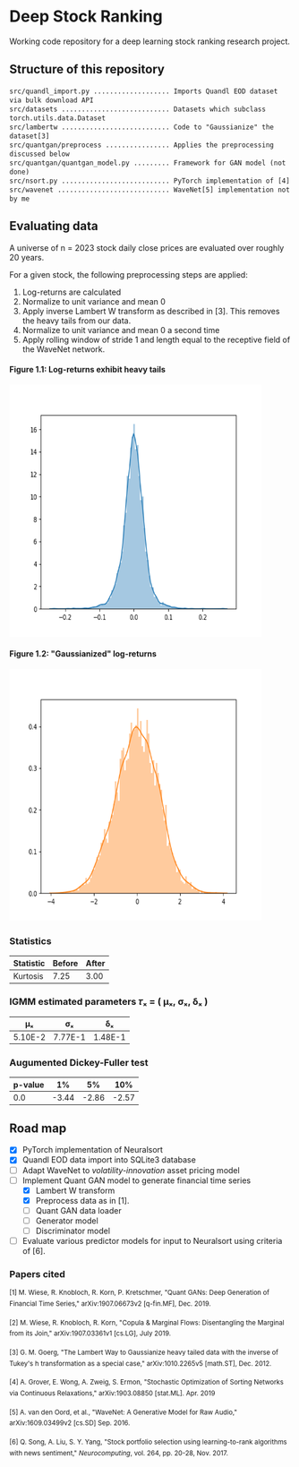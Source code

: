 # Deep Stock Ranking

Working code repository for a deep learning stock ranking research project.

## Structure of this repository

```
src/quandl_import.py ................... Imports Quandl EOD dataset via bulk download API
src/datasets ........................... Datasets which subclass torch.utils.data.Dataset
src/lambertw ........................... Code to "Gaussianize" the dataset[3]
src/quantgan/preprocess ................ Applies the preprocessing discussed below
src/quantgan/quantgan_model.py ......... Framework for GAN model (not done)
src/nsort.py ........................... PyTorch implementation of [4]
src/wavenet ............................ WaveNet[5] implementation not by me
```



## Evaluating data

A universe of n = 2023 stock daily close prices are evaluated over roughly 20 years.

For a given stock, the following preprocessing steps are applied:

1. Log-returns are calculated
2. Normalize to unit variance and mean 0
3. Apply inverse Lambert W transform as described in [3]. This removes the heavy tails from our data.
4. Normalize to unit variance and mean 0 a second time
5. Apply rolling window of stride 1 and length equal to the receptive field of the WaveNet network.

#### Figure 1.1: Log-returns exhibit heavy tails

<img src="figures/figure1-1.png" width=450 height=450>

#### Figure 1.2: "Gaussianized" log-returns

<img src="figures/figure1-2.png" width=450 height=450>

### Statistics

| Statistic | Before    | After |
| --------- | ----------- | ----- |
| Kurtosis      | 7.25 | 3.00 |

### IGMM estimated parameters **𝜏ₓ** = ( μₓ, σₓ, δₓ )

|μₓ | σₓ | δₓ |
| --- | --- | --- |
| 5.10E-2 | 7.77E-1 | 1.48E-1 |

### Augumented Dickey-Fuller test

| p-value | 1% | 5% | 10% |
| --- | --- | --- | --- |
|0.0 | -3.44 | -2.86 | -2.57 |

## Road map

- [x] PyTorch implementation of Neuralsort
- [x] Quandl EOD data import into SQLite3 database
- [ ] Adapt WaveNet to *volatility-innovation* asset pricing model 
- [ ] Implement Quant GAN model to generate financial time series
  - [x] Lambert W transform
  - [x] Preprocess data as in [1].
  - [ ] Quant GAN data loader
  - [ ] Generator model
  - [ ] Discriminator model
- [ ] Evaluate various predictor models for input to Neuralsort using criteria of [6].

### Papers cited

<sup>[1] M. Wiese, R. Knobloch, R. Korn, P. Kretschmer, "Quant GANs: Deep Generation of Financial Time Series," arXiv:1907.06673v2 [q-fin.MF], Dec. 2019.</sup>

<sup>[2] M. Wiese, R. Knobloch, R. Korn, "Copula & Marginal Flows: Disentangling the Marginal from its Join," arXiv:1907.03361v1 [cs.LG], July 2019.</sup>

<sup>[3] G. M. Goerg, "The Lambert Way to Gaussianize heavy tailed data with the inverse of Tukey's h transformation as a special case," arXiv:1010.2265v5 [math.ST], Dec. 2012.</sup>

<sup>[4] A. Grover, E. Wong, A. Zweig, S. Ermon, "Stochastic Optimization of Sorting Networks via Continuous Relaxations," arXiv:1903.08850 [stat.ML]. Apr. 2019</sup>

<sup>[5] A. van den  Oord, et al., "WaveNet: A Generative Model for Raw Audio," arXiv:1609.03499v2 [cs.SD] Sep. 2016.</sup>

<sup>[6] Q. Song, A. Liu, S. Y. Yang, "Stock portfolio selection using learning-to-rank algorithms with news sentiment," *Neurocomputing*, vol. 264, pp. 20-28, Nov. 2017.</sup>

